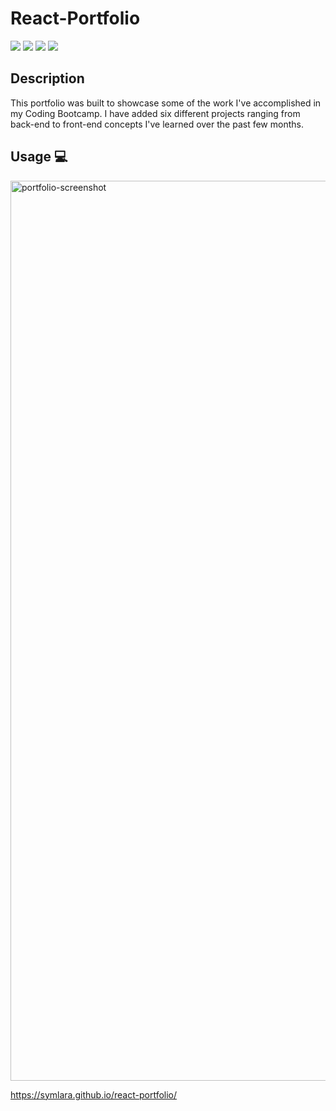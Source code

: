 # React-Portfolio
<a href="#"><img src="https://img.shields.io/badge/javascript-80%25-blue"></a>
<a href="#"><img src="https://img.shields.io/badge/css-12%25-brightgreen"></a>
<a href="#"><img src="https://img.shields.io/badge/dependencies-100%25-gree"></a>
<a href="#"><img src="https://img.shields.io/badge/React-100%25-blueviolet"></a>


## Description 
This portfolio was built to showcase some of the work I've accomplished in my Coding Bootcamp. I have added six different projects ranging from back-end to front-end concepts I've learned over the past few months. 


## Usage 💻 

<img width="1440" alt="portfolio-screenshot" src="https://user-images.githubusercontent.com/40181569/116834601-790f2300-ab84-11eb-9ade-7db20550b820.png">


<a href="https://symlara.github.io/react-portfolio/" target="_blank" rel="noopener noreferrer">https://symlara.github.io/react-portfolio/</a>
